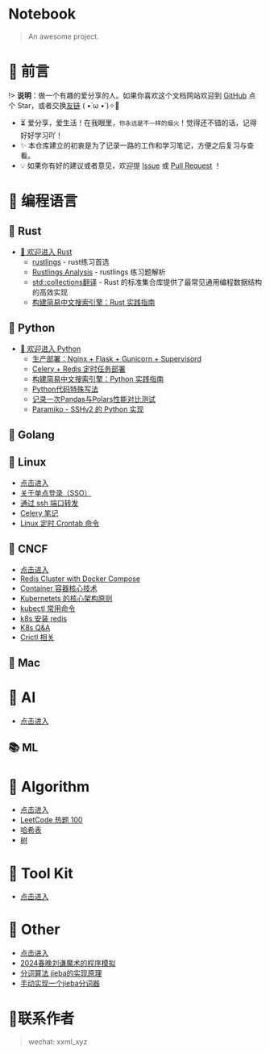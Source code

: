 # Notebook

> An awesome project.

# 🎨 前言

!> <b>说明</b>：做一个有趣的爱分享的人。如果你喜欢这个文档网站欢迎到 [GitHub](https://github.com/etmorefish/Notebook) 点个 Star，或者交换[友链](#) ( •̀ ω •́ )✧🔑

- ⏳ 爱分享，爱生活！在我眼里，`你永远是不一样的烟火`！觉得还不错的话，记得好好学习吖！
- ✨ 本仓库建立的初衷是为了记录一路的工作和学习笔记，方便之后复习与查看。
- 💡 如果你有好的建议或者意见，欢迎提 [Issue](https://github.com/etmorefish/Notebook/issues) 或 [Pull Request](https://github.com/etmorefish/Notebook/pulls) ！

# 🍵 编程语言

## 🦀 Rust

- [👒 欢迎进入 Rust](/Rust/) 
  - [rustlings](/Rust/rustlings.md) - rust练习首选
  - [Rustlings Analysis](/Rust/rustlings_analysis.md) - rustlings 练习题解析
  - [std::collections翻译](/Rust/Collections_translate.md) -  Rust 的标准集合库提供了最常见通用编程数据结构的高效实现
  - [构建简易中文搜索引擎：Rust 实践指南](https://github.com/etmorefish/rust_projects/blob/main/chinese_search_engine/README.md#%E6%9E%84%E5%BB%BA%E7%AE%80%E6%98%93%E4%B8%AD%E6%96%87%E6%90%9C%E7%B4%A2%E5%BC%95%E6%93%8Erust-%E5%AE%9E%E8%B7%B5%E6%8C%87%E5%8D%97)
## 🐍 Python

- [👒 欢迎进入 Python](/Python/) 
  - [生产部署：Nginx + Flask + Gunicorn + Supervisord](/Python/deploy/flask_deploy.md)
  - [Celery + Redis 定时任务部署](/Python/deploy/celery_deploy.md)
  - [构建简易中文搜索引擎：Python 实践指南](/Python/Chinese_search_engine.md)
  - [Python代码特殊写法](/Python/Python_code_skill.md)
  - [记录一次Pandas与Polars性能对比测试](/Python/pandas_vs_ploras.md)
  - [Paramiko - SSHv2 的 Python 实现](/Python/Paramiko.md)

## 🐹 Golang

## 🐧 Linux
  - [点击进入](/Linux/)
  - [关于单点登录（SSO）](/Linux/SSO.md)
  - [通过 ssh 端口转发](/Linux/Port_Forward.md)
  - [Celery 笔记](/Linux/Celery.md)
  - [Linux 定时 Crontab 命令](/Linux/Crontab.md)

## 🐳 CNCF
  - [点击进入](/CNCF/)
  - [Redis Cluster with Docker Compose](/CNCF/Redis_Cluster_with_Docker_Compose.md)
  - [Container 容器核心技术](/CNCF/Container.md)
  - [Kubernetets 的核心架构原则](/CNCF/K8s_base.md)
  - [kubectl 常用命令 ](/CNCF/Kubectl_Command.md)
  - [k8s 安装 redis](/CNCF/Install_Redis.md)
  - [K8s Q&A](/CNCF/K8s_Q&A.md)
  - [Crictl 相关](/CNCF/Crictl.md)

## 🍎 Mac

# 🤖 AI

  - [点击进入](/AI/)

## 📚 ML

# 🧮 Algorithm

  - [点击进入](/Algorithm/)
  - [LeetCode 热题 100](/Algorithm/Top_100_liked.md)
  - [哈希表](/Algorithm/Hash_table.md)
  - [树](/Algorithm/Tree.md)



# 🧰 Tool Kit

- [点击进入](/Toolkit/)

# 🐳 Other

  - [点击进入](/Other/)
  - [2024春晚刘谦魔术的程序模拟](/Other/Magic_Josephus.md)
  - [分词算法 jieba的实现原理](/Other/Jieba.md)
  - [手动实现一个jieba分词器](/Other/Jieba_code.md)

# 📱联系作者
> wechat: xxml_xyz
